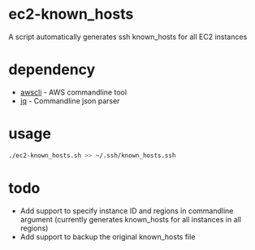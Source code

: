 # ec2-known_hosts
A script automatically generates ssh known_hosts for all EC2 instances

# dependency

  - [awscli] - AWS commandline tool
  - [jq] - Commandline json parser

# usage
```sh
./ec2-known_hosts.sh >> ~/.ssh/known_hosts.ssh
```

# todo
  - Add support to specify instance ID and regions in commandline argument (currently generates known_hosts for all instances in all regions)
  - Add support to backup the original known_hosts file


   [awscli]: <https://docs.amazonaws.cn/en_us/cli/latest/userguide/cli-chap-install.html>
   [jq]: <https://stedolan.github.io/jq/>

